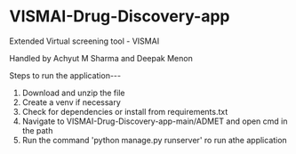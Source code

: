 # VISMAI-Drug-Discovery-app
Extended Virtual screening tool - VISMAI

Handled by Achyut M Sharma and Deepak Menon

Steps to run the application---

1. Download and unzip the file
2. Create a venv if necessary
3. Check for dependencies or install from requirements.txt
4. Navigate to VISMAI-Drug-Discovery-app-main/ADMET and open cmd in the path
5. Run the command 'python manage.py runserver' ro run athe application
